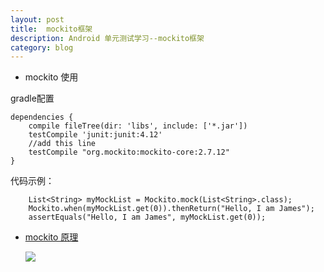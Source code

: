 ```yaml
---
layout: post
title:  mockito框架
description: Android 单元测试学习--mockito框架
category: blog
---
```



* mockito 使用  

gradle配置

    dependencies {
        compile fileTree(dir: 'libs', include: ['*.jar'])
        testCompile 'junit:junit:4.12'
        //add this line
        testCompile "org.mockito:mockito-core:2.7.12"
    }


代码示例：

        List<String> myMockList = Mockito.mock(List<String>.class);
        Mockito.when(myMockList.get(0)).thenReturn("Hello, I am James");
        assertEquals("Hello, I am James", myMockList.get(0));

* [mockito 原理](http://blog.csdn.net/jamesdoctor/article/details/50019103)

   ![](https://heavy-james.github.io/images/android_test/mock_mock.png)   
        